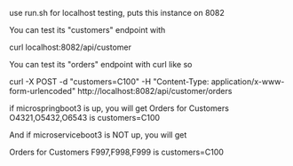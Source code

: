 use run.sh for localhost testing, puts this instance on 8082

You can test its "customers" endpoint with 

curl localhost:8082/api/customer

You can test its "orders" endpoint with curl like so

curl -X POST -d "customers=C100" -H "Content-Type: application/x-www-form-urlencoded" http://localhost:8082/api/customer/orders

if microspringboot3 is up, you will get
Orders for Customers O4321,O5432,O6543 is customers=C100

And if microserviceboot3 is NOT up, you will get

Orders for Customers F997,F998,F999 is customers=C100